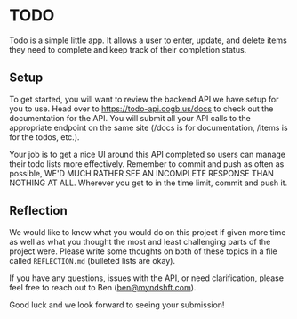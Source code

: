 # TODO

Todo is a simple little app. It allows a user to enter, update, and delete items they need to complete and keep track of their completion status.

## Setup

To get started, you will want to review the backend API we have setup for you to use.
Head over to https://todo-api.cogb.us/docs to check out the documentation for the API. 
You will submit all your API calls to the appropriate endpoint on the same site 
(/docs is for documentation, /items is for the todos, etc.).


Your job is to get a nice UI around this API completed so users can manage their todo lists more effectively. Remember to commit and push as often as possible, 
WE'D MUCH RATHER SEE AN INCOMPLETE RESPONSE THAN NOTHING AT ALL. Wherever you get 
to in the time limit, commit and push it.

## Reflection

We would like to know what you would do on this project if
given more time as well as what you thought the most and least
challenging parts of the project were. Please write some thoughts on
both of these topics in a file called `REFLECTION.md` (bulleted lists
are okay).

If you have any questions, issues with the API, or need clarification, please feel
free to reach out to Ben (ben@myndshft.com). 

Good luck and we look forward to seeing your submission!
